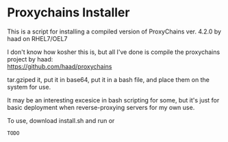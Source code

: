 # Proxychains Installer
This is a script for installing a compiled version of ProxyChains ver. 4.2.0 by haad on RHEL7/OEL7

I don't know how kosher this is,
but all I've done is compile the proxychains project by haad:   
https://github.com/haad/proxychains

tar.gziped it, put it in base64, put it in a bash file,
and place them on the system for use.

It may be an interesting excesice in bash scripting for some,
but it's just for basic deployment when reverse-proxying servers for my own use.

To use, download install.sh and run or
```
TODO
```
